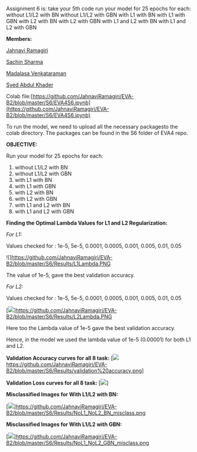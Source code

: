 Assignment 6 is:
take your 5th code
run your model for 25 epochs for each:
without L1/L2 with BN
without L1/L2 with GBN
with L1 with BN
with L1 with GBN
with L2 with BN
with L2 with GBN
with L1 and L2 with BN
with L1 and L2 with GBN

**Members:**

[Jahnavi Ramagiri](https://canvas.instructure.com/courses/1804302/users/25685093)

[Sachin Sharma](https://canvas.instructure.com/courses/1804302/users/23724529)

[Madalasa Venkataraman](https://canvas.instructure.com/courses/1804302/users/25685106)

[Syed Abdul Khader](https://canvas.instructure.com/courses/1804302/users/25685109)

Colab file:[https://github.com/JahnaviRamagiri/EVA-B2/blob/master/S6/EVA4S6.ipynb](https://github.com/JahnaviRamagiri/EVA-B2/blob/master/S6/EVA4S6.ipynb)

To run the model, we need to upload all the necessary packagesto the colab directory. The packages can be found in the S6 folder of EVA4 repo.

**OBJECTIVE:**

Run your model for 25 epochs for each:

1. without L1/L2 with BN
2. without L1/L2 with GBN
3. with L1 with BN
4. with L1 with GBN
5. with L2 with BN
6. with L2 with GBN
7. with L1 and L2 with BN
8. with L1 and L2 with GBN

**Finding the Optimal Lambda Values for L1 and L2 Regularization:**

_For L1:_

Values checked for : 1e-5, 5e-5, 0.0001, 0.0005, 0.001, 0.005, 0.01, 0.05

![]https://github.com/JahnaviRamagiri/EVA-B2/blob/master/S6/Results/L1Lambda.PNG

The value of 1e-5, gave the best validation accuracy.

_For L2:_

Values checked for : 1e-5, 5e-5, 0.0001, 0.0005, 0.001, 0.005, 0.01, 0.05

[![](RackMultipart20200502-4-16zrc5m_html_88c51ced6328d927.png)]https://github.com/JahnaviRamagiri/EVA-B2/blob/master/S6/Results/L2Lambda.PNG

Here too the Lambda value of 1e-5 gave the best validation accuracy.

Hence, in the model we used the lambda value of 1e-5 (0.00001) for both L1 and L2.

**Validation Accuracy curves for all 8 task:**   [![](RackMultipart20200502-4-16zrc5m_html_2a371cc18cb5e701.png) https://github.com/JahnaviRamagiri/EVA-B2/blob/master/S6/Results/validation%20accuracy.png]

**Validation Loss curves for all 8 task:**  [![](RackMultipart20200502-4-16zrc5m_html_c43e8fa1e6308757.png)]

**Misclassified Images for With L1/L2 with BN:**

[![](RackMultipart20200502-4-16zrc5m_html_71cffdbd6ab42dbb.png)]https://github.com/JahnaviRamagiri/EVA-B2/blob/master/S6/Results/NoL1_NoL2_BN_misclass.png

**Misclassified Images for With L1/L2 with GBN:**

[![](RackMultipart20200502-4-16zrc5m_html_da6cb0a725e06ce5.png)]https://github.com/JahnaviRamagiri/EVA-B2/blob/master/S6/Results/NoL1_NoL2_GBN_misclass.png
